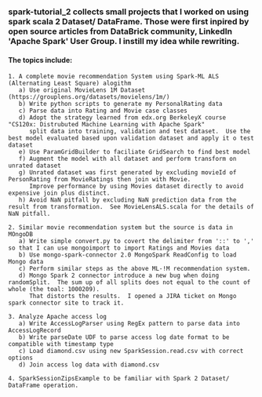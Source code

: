 ### spark-tutorial_2 collects small projects that I worked on using spark scala 2 Dataset/ DataFrame.  Those were first inpired by open source articles from DataBrick community, LinkedIn 'Apache Spark' User Group.  I instill my idea while rewriting. 
#### The topics include:
    1. A complete movie recommendation System using Spark-ML ALS (Alternating Least Square) alogithm 
       a) Use original MovieLens 1M Dataset (https://grouplens.org/datasets/movielens/1m/)
       b) Write python scripts to generate my PersonalRating data
       c) Parse data into Rating and Movie case classes
       d) Adopt the strategy learned from edx.org BerkeleyX course "CS120x: Distrubuted Machine Learning with Apache Spark" 
          split data into training, validation and test dataset.  Use the best model evaluated based upon validation dataset and apply it o test dataset
       e) Use ParamGridBuilder to faciliate GridSearch to find best model
       f) Augment the model with all dataset and perform transform on unrated dataset
       g) Unrated dataset was first generated by excluding movieId of PersonRating from MovieRatings then join with Movie.  
          Improve performance by using Movies dataset directly to avoid expensive join plus distinct.
       h) Avoid NaN pitfall by excluding NaN prediction data from the result from transformation.  See MovieLensALS.scala for the details of NaN pitfall.   
 
    2. Similar movie recommendation system but the source is data in MOngoDB
       a) Write simple convert.py to covert the delimiter from '::' to ',' so that I can use mongoimport to import Ratings and Movies data
       b) Use mongo-spark-connector 2.0 MongoSpark ReadConfig to load Mongo data
       c) Perform similar steps as the above ML-!M recommendation system.
       d) Mongo Spark 2 connector introduce a new bug when doing randomSplit.  The sum up of all splits does not equal to the count of whole (the toal: 1000209).  
          That distorts the results.  I opened a JIRA ticket on Mongo spark connector site to track it.

    3. Analyze Apache access log
       a) Write AccessLogParser using RegEx pattern to parse data into AccessLogRecord 
       b) Write parseDate UDF to parse access log date format to be compatible with timestamp type 
       c) Load diamond.csv using new SparkSession.read.csv with correct options 
       d) Join access log data with diamond.csv

    4. SparkSessionZipsExample to be familiar with Spark 2 Dataset/ DataFrame operation.
